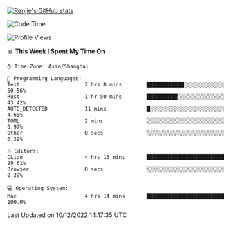 [![Renjie's GitHub stats](https://github-readme-stats.vercel.app/api?username=liurenjie1024&show_icons=true&theme=chartreuse-dark)](https://github.com/anuraghazra/github-readme-stats)

<!--START_SECTION:waka-->
![Code Time](http://img.shields.io/badge/Code%20Time-391%20hrs%2050%20mins-blue)

![Profile Views](http://img.shields.io/badge/Profile%20Views-19-blue)

📊 **This Week I Spent My Time On** 

```text
⌚︎ Time Zone: Asia/Shanghai

💬 Programming Languages: 
Text                     2 hrs 8 mins        ████████████░░░░░░░░░░░░░   50.56% 
Rust                     1 hr 50 mins        ██████████░░░░░░░░░░░░░░░   43.42% 
AUTO_DETECTED            11 mins             █░░░░░░░░░░░░░░░░░░░░░░░░   4.65% 
TOML                     2 mins              ░░░░░░░░░░░░░░░░░░░░░░░░░   0.97% 
Other                    0 secs              ░░░░░░░░░░░░░░░░░░░░░░░░░   0.39%

🔥 Editors: 
CLion                    4 hrs 13 mins       █████████████████████████   99.61% 
Browser                  0 secs              ░░░░░░░░░░░░░░░░░░░░░░░░░   0.39%

💻 Operating System: 
Mac                      4 hrs 14 mins       █████████████████████████   100.0%

```


 Last Updated on 10/12/2022 14:17:35 UTC
<!--END_SECTION:waka-->

